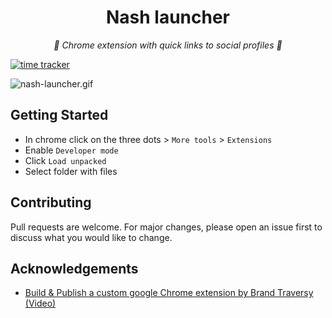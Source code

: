 <div align="center">
    <h1> Nash launcher </h1>
    <p>
      <i>🔗 Chrome extension with quick links to social profiles 🔗</i>
    </p>
</div>

[![time tracker](https://wakatime.com/badge/github/NyashaNziramasanga/nash-launcher.svg)](https://wakatime.com/badge/github/NyashaNziramasanga/nash-launcher)

![nash-launcher.gif](images/nash-launcher.gif)

## Getting Started

- In chrome click on the three dots > `More tools` > `Extensions`
- Enable `Developer mode`
- Click `Load unpacked`
- Select folder with files

## Contributing

Pull requests are welcome. For major changes, please open an issue first to discuss what you would like to change.

## Acknowledgements

- [Build & Publish a custom google Chrome extension by Brand Traversy (Video)](https://www.youtube.com/watch?v=wHZCYi1K664&list=PLfXZPM4VUDZPFRWkm5RJs93F9I26ixGNN&index=2&t=0s)
